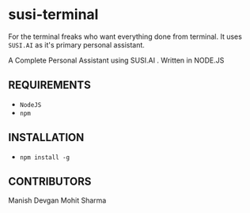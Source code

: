 # susi-terminal

For the terminal freaks who want everything done from terminal.
It uses `SUSI.AI` as it's primary personal assistant.

A Complete Personal Assistant using SUSI.AI . Written in NODE.JS

## REQUIREMENTS

- `NodeJS`
- `npm`

## INSTALLATION

- `npm install -g`

## CONTRIBUTORS

Manish Devgan
Mohit Sharma
